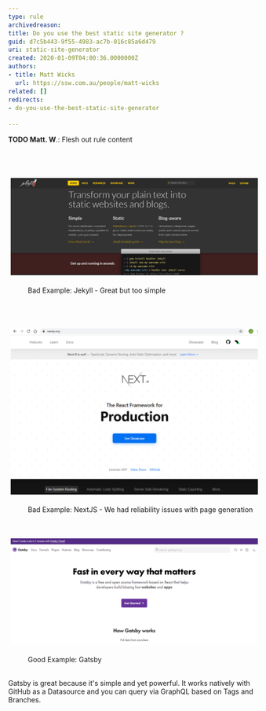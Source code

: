 ```yaml
---
type: rule
archivedreason: 
title: Do you use the best static site generator ?
guid: d7c5b443-9f55-4983-ac7b-016c85a6d479
uri: static-site-generator
created: 2020-01-09T04:00:36.0000000Z
authors:
- title: Matt Wicks
  url: https://ssw.com.au/people/matt-wicks
related: []
redirects:
- do-you-use-the-best-static-site-generator

---
```



<strong>TODO Matt. W</strong>.: Flesh out rule content<br>
<br><excerpt class='endintro'></excerpt><br>
<p class="ssw15-rteElement-P">​<img src="Jekyll.jpg" alt="Jekyll.jpg" style="margin:5px;width:808px;" /></p><dd class="ssw15-rteElement-FigureBad">​​​​​​Bad Example: Jekyll​​​ - Great but too simple​​​​​<br></dd><p class="ssw15-rteElement-P">​​<br></p><p class="ssw15-rteElement-P">​​<img src="NextJS.jpg" alt="NextJS.jpg" style="margin:5px;width:650px;" /><br></p><dd class="ssw15-rteElement-FigureBad">​​​​​​​Bad Example: NextJS - We had reliability issues with page generation<br></dd><p class="ssw15-rteElement-P">​<br></p><p class="ssw15-rteElement-P"><img src="Gatsby.jpg" alt="Gatsby.jpg" style="margin:5px;width:808px;" /><br></p><dd class="ssw15-rteElement-FigureGood">Good Example: Gatsby​​​​​​​​<br></dd><p class="ssw15-rteElement-P"><br>Gatsby is great because it's simple and yet powerful. It works natively with GitHub as a Datasource and you can query via GraphQL based on Tags and Branches.<br><br></p><br><p><br><br></p>


